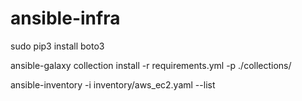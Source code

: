 # ansible-infra

sudo pip3 install boto3

ansible-galaxy collection install -r requirements.yml -p ./collections/

ansible-inventory -i inventory/aws_ec2.yaml --list




